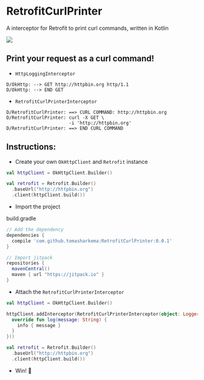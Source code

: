 # RetrofitCurlPrinter
A interceptor for Retrofit to print curl commands, written in Kotlin

[![](https://jitpack.io/v/tomasharkema/RetrofitCurlPrinter.svg)](https://jitpack.io/#tomasharkema/RetrofitCurlPrinter)

## Print your request as a curl command!

- `HttpLoggingInterceptor`
```
D/OkHttp: --> GET http://httpbin.org http/1.1
D/OkHttp: --> END GET
```

- `RetrofitCurlPrinterInterceptor`
```shell
D/RetrofitCurlPrinter: ==> CURL COMMAND: http://httpbin.org
D/RetrofitCurlPrinter: curl -X GET \
                       -i 'http://httpbin.org'
D/RetrofitCurlPrinter: ==> END CURL COMMAND
```

## Instructions:

- Create your own `OkHttpClient` and `Retrofit` instance
```kotlin
val httpClient = OkHttpClient.Builder()

val retrofit = Retrofit.Builder()
  .baseUrl("http://httpbin.org")
  .client(httpClient.build())
```

- Import the project

build.gradle
```gradle
// Add the dependency
dependencies {
  compile 'com.github.tomasharkema:RetrofitCurlPrinter:0.0.1'
}

// Import jitpack
repositories {
  mavenCentral()
  maven { url "https://jitpack.io" }
}
```

- Attach the `RetrofitCurlPrinterInterceptor`
```kotlin
val httpClient = OkHttpClient.Builder()

httpClient.addInterceptor(RetrofitCurlPrinterInterceptor(object: Logger {
  override fun log(message: String) {
    info { message }
  }
}))

val retrofit = Retrofit.Builder()
  .baseUrl("http://httpbin.org")
  .client(httpClient.build())
```

- Win! 🎉
